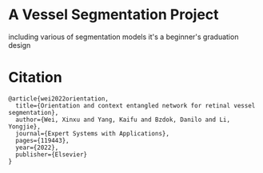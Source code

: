 # A Vessel Segmentation Project

including various of segmentation models
it's a beginner's graduation design

# Citation

```
@article{wei2022orientation,
  title={Orientation and context entangled network for retinal vessel segmentation},
  author={Wei, Xinxu and Yang, Kaifu and Bzdok, Danilo and Li, Yongjie},
  journal={Expert Systems with Applications},
  pages={119443},
  year={2022},
  publisher={Elsevier}
}
```
